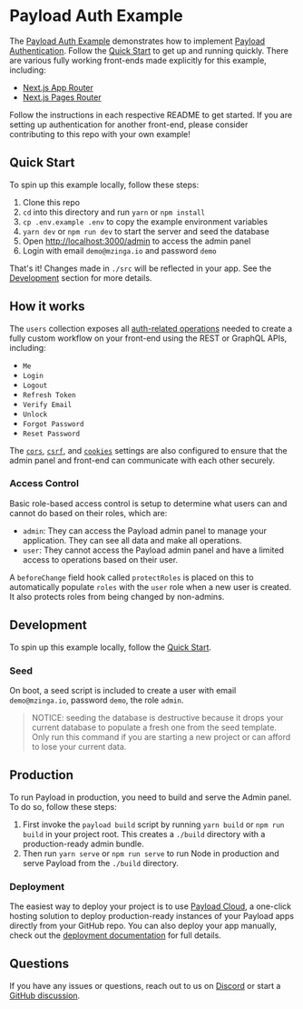 # Payload Auth Example

The [Payload Auth Example](https://github.com/mzinga-io/mzinga-core/tree/main/examples/auth) demonstrates how to implement [Payload Authentication](https://mzinga.io/docs/authentication/overview). Follow the [Quick Start](#quick-start) to get up and running quickly. There are various fully working front-ends made explicitly for this example, including:

- [Next.js App Router](../next-app)
- [Next.js Pages Router](../next-pages)

Follow the instructions in each respective README to get started. If you are setting up authentication for another front-end, please consider contributing to this repo with your own example!

## Quick Start

To spin up this example locally, follow these steps:

1. Clone this repo
2. `cd` into this directory and run `yarn` or `npm install`
3. `cp .env.example .env` to copy the example environment variables
4. `yarn dev` or `npm run dev` to start the server and seed the database
5. Open [http://localhost:3000/admin](http://localhost:3000/admin)  to access the admin panel
6. Login with email `demo@mzinga.io` and password `demo`

That's it! Changes made in `./src` will be reflected in your app. See the [Development](#development) section for more details.

## How it works

The `users` collection exposes all [auth-related operations](https://mzinga.io/docs/authentication/operations) needed to create a fully custom workflow on your front-end using the REST or GraphQL APIs, including:

- `Me`
- `Login`
- `Logout`
- `Refresh Token`
- `Verify Email`
- `Unlock`
- `Forgot Password`
- `Reset Password`

The [`cors`](https://mzinga.io/docs/production/preventing-abuse#cross-origin-resource-sharing-cors), [`csrf`](https://mzinga.io/docs/production/preventing-abuse#cross-site-request-forgery-csrf), and [`cookies`](https://mzinga.io/docs/authentication/config#options) settings are also configured to ensure that the admin panel and front-end can communicate with each other securely.

### Access Control

Basic role-based access control is setup to determine what users can and cannot do based on their roles, which are:

- `admin`: They can access the Payload admin panel to manage your application. They can see all data and make all operations.
- `user`: They cannot access the Payload admin panel and have a limited access to operations based on their user.

A `beforeChange` field hook called `protectRoles` is placed on this to automatically populate `roles` with the `user` role when a new user is created. It also protects roles from being changed by non-admins.

## Development

To spin up this example locally, follow the [Quick Start](#quick-start).

### Seed

On boot, a seed script is included to create a user with email `demo@mzinga.io`, password `demo`, the role `admin`.

> NOTICE: seeding the database is destructive because it drops your current database to populate a fresh one from the seed template. Only run this command if you are starting a new project or can afford to lose your current data.

## Production

To run Payload in production, you need to build and serve the Admin panel. To do so, follow these steps:

1. First invoke the `payload build` script by running `yarn build` or `npm run build` in your project root. This creates a `./build` directory with a production-ready admin bundle.
1. Then run `yarn serve` or `npm run serve` to run Node in production and serve Payload from the `./build` directory.

### Deployment

The easiest way to deploy your project is to use [Payload Cloud](https://mzinga.io/new/import), a one-click hosting solution to deploy production-ready instances of your Payload apps directly from your GitHub repo. You can also deploy your app manually, check out the [deployment documentation](https://mzinga.io/docs/production/deployment) for full details.

## Questions

If you have any issues or questions, reach out to us on [Discord](https://discord.com/invite/payload) or start a [GitHub discussion](https://github.com/mzinga-io/mzinga-core/discussions).

